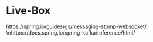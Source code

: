 # Live-Box

https://spring.io/guides/gs/messaging-stomp-websocket/
\nhttps://docs.spring.io/spring-kafka/reference/html/

